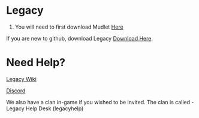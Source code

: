 # Legacy


1. You will need to first download Mudlet <a href="https://www.mudlet.org/download/"> Here </a>

If you are new to github, download Legacy <a href="https://github.com/Legacy-System/Legacy/archive/refs/heads/main.zip"> Download Here</a>.



# Need Help?


<a href="https://github.com/Legacy-System/Legacy/wiki">Legacy Wiki</a>

<a href="https://discord.gg/Vx9CpmTy">Discord</a>

We also have a clan in-game if you wished to be invited. The clan is called - Legacy Help Desk (legacyhelp)
